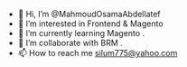 - 👋 Hi, I’m @MahmoudOsamaAbdellatef
- 👀 I’m interested in Frontend & Magento
- 🌱 I’m currently learning Magento .
- 💞️ I’m  collaborate with BRM .
- 📫 How to reach me silum775@yahoo.com

<!---
MahmoudOsamaAbdellatef/MahmoudOsamaAbdellatef is a ✨ special ✨ repository because its `README.md` (this file) appears on your GitHub profile.
You can click the Preview link to take a look at your changes.
--->
